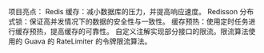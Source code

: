 项目亮点：
Redis 缓存：减小数据库的压力，并提高响应速度。
Redisson 分布式锁：保证高并发情况下的数据的安全性与一致性。
缓存预热：使用定时任务进行缓存预热，提高缓存的可靠性。
自定义注解实现部分接口的限流。限流算法使用的 Guava 的 RateLimiter 的令牌限流算法。
